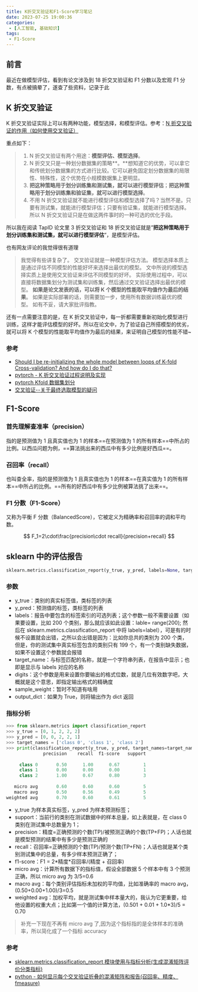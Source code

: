 ```yaml
---
title: K折交叉验证和F1-Score学习笔记
date: 2023-07-25 19:00:36
categories:
 - [人工智能, 基础知识]
tags: 
 - F1-Score
---
```


## 前言

最近在做模型评估，看到有论文涉及到 18 折交叉验证和 F1 分数以及宏观 F1 分数，有点被搞晕了，遂查了些资料，记录于此

## K 折交叉验证

K 折交叉验证实际上可以有两种功能，模型选择，和模型评估。参考：[N 折交叉验证的作用（如何使用交叉验证）](https://zhuanlan.zhihu.com/p/113623623)

重点如下：

> 1. N 折交叉验证有两个用途：**模型评估、模型选择**。
> 2. N 折交叉只是一种划分数据集的策略**。**想知道它的优势，可以拿它和传统划分数据集的方式进行比较。它可以避免固定划分数据集的局限性、特殊性，这个优势在小规模数据集上更明显。
> 3. **把这种策略用于划分训练集和测试集，就可以进行模型评估**；**把这种策略用于划分训练集和验证集，就可以进行模型选择**。
> 4. 不用 N 折交叉验证就不能进行模型评估和模型选择了吗？当然不是。只要有测试集，就能进行模型评估；只要有验证集，就能进行模型选择。所以 N 折交叉验证只是在做这两件事时的一种可选的优化手段。

所以我在阅读 TapID 论文里 3 折交叉验证和 18 折交叉验证就是”**把这种策略用于划分训练集和测试集，就可以进行模型评估**“，是模型评估。

也有网友评论的我觉得很有道理

> 我觉得有些讲复杂了。
> 交叉验证就是一种模型评估方法。
> 模型选择本质上是通过评估不同模型的性能好坏来选择出最优的模型。
> 文中所说的模型选择实质上是使用交叉验证来评估不同模型的好坏。
> 实际使用过程中，可以直接将数据集划分为测试集和训练集，然后通过交叉验证选择出最优的模型。
> **如果是论文发表的话，可以将 K 个模型的性能取平均值作为最后的结果**。
> 如果是实际部署的话，则需要加一步，使用所有数据训练最优的模型。
> 如有不妥，请大家批评指教。

还有一点需要注意的是，在 K 折交叉验证中，每一折都需要重新初始化模型进行训练，这样才能评估模型的好坏。所以在论文中，为了验证自己所搭模型的优劣，就可以将 K 个模型的性能取平均值作为最后的结果，来证明自己模型的性能不错~

### 参考

* [Should I be re-initializing the whole model between loops of K-fold Cross-validation? And how do I do that?](https://stackoverflow.com/questions/59513602/should-i-be-re-initializing-the-whole-model-between-loops-of-k-fold-cross-valida)
* [pytorch - K 折交叉验证过程说明及实现](https://blog.csdn.net/foneone/article/details/104445320)
* [pytorch Kfold 数据集划分](https://blog.csdn.net/qq_44761480/article/details/113393421)
* [交叉验证--关于最终选取模型的疑问](https://blog.csdn.net/u011698800/article/details/107607829)

## F1-Score

### 首先理解查准率（precision）

指的是预测值为 1 且真实值也为 1 的样本==在预测值为 1 的所有样本==中所占的比例。以西瓜问题为例，==算法挑出来的西瓜中有多少比例是好西瓜==。

### 召回率（recall）

也叫查全率，指的是预测值为 1 且真实值也为 1 的样本==在真实值为 1 的所有样本==中所占的比例。==所有的好西瓜中有多少比例被算法挑了出来==。

### F1 分数（F1-Score）

又称为平衡 F 分数（BalancedScore），它被定义为精确率和召回率的调和平均数。

$$
F_1=2\cdot\frac{precision\cdot recall}{precision+recall}
$$

## sklearn 中的评估报告

```python
sklearn.metrics.classification_report(y_true, y_pred, labels=None, target_names=None, sample_weight=None, digits=2, output_dict=False)
```

### 参数

* y_true：类别的真实标签值，类标签的列表
* y_pred：预测值的标签，类标签的列表
* labels：报告中要包含的标签索引的可选列表；这个参数一般不需要设置（如果要设置，比如 200 个类别，那么就应该如此设置：lable= range(200);  然后在 sklearn.metrics.classification_report 中将 labels=label），可是有的时候不设置就会出错，之所以会出错是因为：比如你总共的类别为 200 个类，但是，你的测试集中真实标签包含的类别只有 199 个，有一个类别缺失数据，如果不设置这个参数就会报错
* target_name：与标签匹配的名称，就是一个字符串列表，在报告中显示；也即是显示与 labels 对应的名称
* digits：这个参数是用来设置你要输出的格式位数，就是几位有效数字吧，大概就是这个意思，即指定输出格式的精确度
* sample_weight：暂时不知道有啥用
* output_dict：如果为 True，则将输出作为 dict 返回

### 指标分析

```python
>>> from sklearn.metrics import classification_report
>>> y_true = [0, 1, 2, 2, 2]
>>> y_pred = [0, 0, 2, 2, 1]
>>> target_names = ['class 0', 'class 1', 'class 2']
>>> print(classification_report(y_true, y_pred, target_names=target_names))
              precision    recall  f1-score   support
 
     class 0       0.50      1.00      0.67         1
     class 1       0.00      0.00      0.00         1
     class 2       1.00      0.67      0.80         3
 
   micro avg       0.60      0.60      0.60         5
   macro avg       0.50      0.56      0.49         5
weighted avg       0.70      0.60      0.61         5
```

* y\_true 为样本真实标签，y\_pred 为样本预测标签；
* support：当前行的类别在测试数据中的样本总量，如上表就是，在 class 0 类别在测试集中总数量为 1；
* precision：精度\=正确预测的个数(TP)/被预测正确的个数(TP+FP)；人话也就是模型预测的结果中有多少是预测正确的
* recall：召回率\=正确预测的个数(TP)/预测个数(TP+FN)；人话也就是某个类别测试集中的总量，有多少样本预测正确了；
* f1-score：F1 \= 2*精度\*召回率/(精度 + 召回率)
* micro avg：计算所有数据下的指标值，假设全部数据 5 个样本中有 3 个预测正确，所以 micro avg 为 3/5\=0.6
* macro avg：每个类别评估指标未加权的平均值，比如准确率的 macro avg，(0.50+0.00+1.00)/3\=0.5
* weighted avg：加权平均，就是测试集中样本量大的，我认为它更重要，给他设置的权重大点；比如第一个值的计算方法，(0.501 + 0.01 + 1.0\*3)/5 \= 0.70

> 补充一下现在不再有 micro avg 了,因为这个指标指的是全体样本的准确率，所以简化成了一个指标 accuracy

### 参考

* [sklearn.metrics.classification_report 模块使用与指标分析(生成混淆矩阵评价分类指标)](https://blog.csdn.net/comway_Li/article/details/102758972)
* [python - 如何显示每个交叉验证折叠的混淆矩阵和报告(召回率、精度、fmeasure)](https://www.coder.work/article/4758272)
